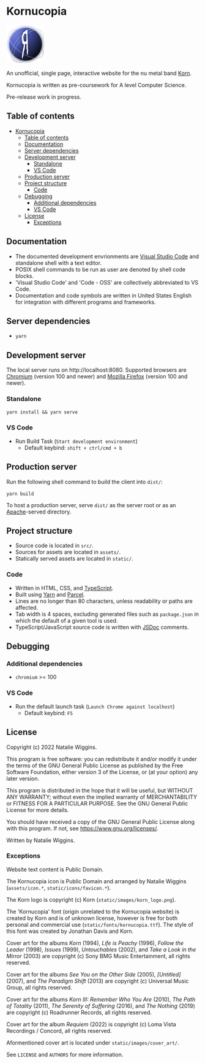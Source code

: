 # Kornucopia

<img src="static/icons/icon.png" alt="Icon" width="100">

An unofficial, single page, interactive website for the nu metal band
[Korn](https://wikipedia.org/wiki/Korn).

Kornucopia is written as pre-coursework for A level Computer Science.

Pre-release work in progress.

## Table of contents

* [Kornucopia](#kornucopia)
    * [Table of contents](#table-of-contents)
    * [Documentation](#documentation)
    * [Server dependencies](#server-dependencies)
    * [Development server](#development-server)
        * [Standalone](#standalone)
        * [VS Code](#vs-code)
    * [Production server](#production-server)
    * [Project structure](#project-structure)
        * [Code](#code)
    * [Debugging](#debugging)
        * [Additional dependencies](#additional-dependencies)
        * [VS Code](#vs-code-1)
    * [License](#license)
        * [Exceptions](#exceptions)

## Documentation

* The documented development envrionments are
  [Visual Studio Code](https://code.visualstudio.com/) and standalone shell with
  a text editor.
* POSIX shell commands to be run as user are denoted by shell code blocks.
* 'Visual Studio Code' and 'Code - OSS' are collectively abbreviated to VS Code.
* Documentation and code symbols are written in United States English for
  integration with different programs and frameworks.

## Server dependencies

- `yarn`

## Development server

The local server runs on http://localhost:8080. Supported browsers are
[Chromium](https://www.chromium.org/Home/) (version 100 and newer) and
[Mozilla Firefox](https://www.mozilla.org/en-GB/firefox/)
(version 100 and newer).

### Standalone

```shell
yarn install && yarn serve
```

### VS Code

* Run Build Task (`Start development environment`)
    * Default keybind: `shift + ctrl/cmd + b`

## Production server

Run the following shell command to build the client into `dist/`:

```shell
yarn build
```

To host a production server, serve `dist/` as the server root or as an
[Apache](https://apache.org/)-served directory.

## Project structure

* Source code is located in `src/`.
* Sources for assets are located in `assets/`.
* Statically served assets are located in `static/`.

### Code

* Written in HTML, CSS, and [TypeScript](https://www.typescriptlang.org/).
* Built using [Yarn](https://yarnpkg.com/) and [Parcel](https://parceljs.org/).
* Lines are no longer than 80 characters, unless readability or paths are
  affected.
* Tab width is 4 spaces, excluding generated files such as `package.json` in
  which the default of a given tool is used.
* TypeScript/JavaScript source code is written with [JSDoc](https://jsdoc.app/)
  comments.

## Debugging

### Additional dependencies

* `chromium` >= 100

### VS Code

* Run the default launch task (`Launch Chrome against localhost`)
    * Default keybind: `F5`

## License

Copyright (c) 2022 Natalie Wiggins.

This program is free software: you can redistribute it and/or modify
it under the terms of the GNU General Public License as published by
the Free Software Foundation, either version 3 of the License, or
(at your option) any later version.

This program is distributed in the hope that it will be useful,
but WITHOUT ANY WARRANTY; without even the implied warranty of
MERCHANTABILITY or FITNESS FOR A PARTICULAR PURPOSE. See the
GNU General Public License for more details.

You should have received a copy of the GNU General Public License
along with this program. If not, see <https://www.gnu.org/licenses/>.

Written by Natalie Wiggins.

### Exceptions

Website text content is Public Domain.

The Kornucopia icon is Public Domain and arranged by Natalie Wiggins
(`assets/icon.*`, `static/icons/favicon.*`).

The Korn logo is copyright (c) Korn (`static/images/korn_logo.png`).

The 'Kornucopia' font (origin unrelated to the Kornucopia website) is created by
Korn and is of unknown license, however is free for both personal and commercial
use (`static/fonts/kornucopia.ttf`). The style of this font was created by
Jonathan Davis and Korn.

Cover art for the albums *Korn* (1994), *Life is Peachy* (1996),
*Follow the Leader* (1998), *Issues* (1999), *Untouchables* (2002), and
*Take a Look in the Mirror* (2003) are copyright (c) Sony BMG Music
Entertainment, all rights reserved.

Cover art for the albums *See You on the Other Side* (2005), *\[Untitled\]*
(2007), and *The Paradigm Shift* (2013) are copyright (c) Universal Music Group,
all rights reserved.

Cover art for the albums *Korn III: Remember Who You Are* (2010),
*The Path of Totality* (2011), *The Serenity of Suffering* (2016), and
*The Nothing* (2019) are copyright (c) Roadrunner Records, all rights reserved.

Cover art for the album *Requiem* (2022) is copyright (c)
Loma Vista Recordings / Concord, all rights reserved.

Aformentioned cover art is located under `static/images/cover_art/`.

See `LICENSE` and `AUTHORS` for more information.
